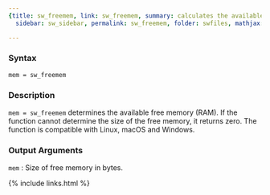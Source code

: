 ```yaml
---
{title: sw_freemem, link: sw_freemem, summary: calculates the available memory, keywords: sample,
  sidebar: sw_sidebar, permalink: sw_freemem, folder: swfiles, mathjax: 'true'}

---
```

  
### Syntax
  
`mem = sw_freemem`
  
### Description
  
`mem = sw_freemem` determines the available free memory (RAM). If the
function cannot determine the size of the free memory, it returns zero.
The function is compatible with Linux, macOS and Windows.
  
### Output Arguments
 
`mem`
: Size of free memory in bytes.
 

{% include links.html %}
